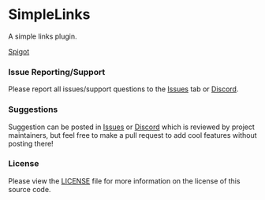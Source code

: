 # SimpleLinks
A simple links plugin.

[Spigot](https://www.spigotmc.org/resources/links-1-8-1-16.90283/)

### Issue Reporting/Support

Please report all issues/support questions to the [Issues](https://github.com/RefracDevelopment/SimpleLinks/issues) tab or [Discord](https://discord.gg/EFeSKPg739).

### Suggestions

Suggestion can be posted in [Issues](https://github.com/RefracDevelopment/SimpleLinks/issues) or [Discord](https://discord.gg/EFeSKPg739) which is reviewed by project maintainers, but feel free to make a pull request to add cool features without posting there!

### License
Please view the [LICENSE](LICENSE) file for more information on the license of this source code.
